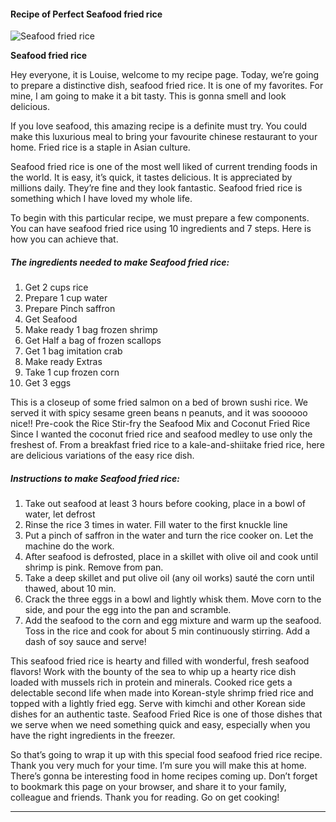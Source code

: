             

#### Recipe of Perfect Seafood fried rice

![Seafood fried rice](https://img-global.cpcdn.com/recipes/9ef7b3d534f08a40/751x532cq70/seafood-fried-rice-recipe-main-photo.jpg)

**Seafood fried rice**

Hey everyone, it is Louise, welcome to my recipe page. Today, we’re going to prepare a distinctive dish, seafood fried rice. It is one of my favorites. For mine, I am going to make it a bit tasty. This is gonna smell and look delicious.

If you love seafood, this amazing recipe is a definite must try. You could make this luxurious meal to bring your favourite chinese restaurant to your home. Fried rice is a staple in Asian culture.

Seafood fried rice is one of the most well liked of current trending foods in the world. It is easy, it’s quick, it tastes delicious. It is appreciated by millions daily. They’re fine and they look fantastic. Seafood fried rice is something which I have loved my whole life.

To begin with this particular recipe, we must prepare a few components. You can have seafood fried rice using 10 ingredients and 7 steps. Here is how you can achieve that.

##### The ingredients needed to make Seafood fried rice:

1.  Get 2 cups rice
2.  Prepare 1 cup water
3.  Prepare Pinch saffron
4.  Get Seafood
5.  Make ready 1 bag frozen shrimp
6.  Get Half a bag of frozen scallops
7.  Get 1 bag imitation crab
8.  Make ready Extras
9.  Take 1 cup frozen corn
10.  Get 3 eggs

This is a closeup of some fried salmon on a bed of brown sushi rice. We served it with spicy sesame green beans n peanuts, and it was soooooo nice!! Pre-cook the Rice Stir-fry the Seafood Mix and Coconut Fried Rice Since I wanted the coconut fried rice and seafood medley to use only the freshest of. From a breakfast fried rice to a kale-and-shiitake fried rice, here are delicious variations of the easy rice dish.

##### Instructions to make Seafood fried rice:

1.  Take out seafood at least 3 hours before cooking, place in a bowl of water, let defrost
2.  Rinse the rice 3 times in water. Fill water to the first knuckle line
3.  Put a pinch of saffron in the water and turn the rice cooker on. Let the machine do the work.
4.  After seafood is defrosted, place in a skillet with olive oil and cook until shrimp is pink. Remove from pan.
5.  Take a deep skillet and put olive oil (any oil works) sauté the corn until thawed, about 10 min.
6.  Crack the three eggs in a bowl and lightly whisk them. Move corn to the side, and pour the egg into the pan and scramble.
7.  Add the seafood to the corn and egg mixture and warm up the seafood. Toss in the rice and cook for about 5 min continuously stirring. Add a dash of soy sauce and serve!

This seafood fried rice is hearty and filled with wonderful, fresh seafood flavors! Work with the bounty of the sea to whip up a hearty rice dish loaded with mussels rich in protein and minerals. Cooked rice gets a delectable second life when made into Korean-style shrimp fried rice and topped with a lightly fried egg. Serve with kimchi and other Korean side dishes for an authentic taste. Seafood Fried Rice is one of those dishes that we serve when we need something quick and easy, especially when you have the right ingredients in the freezer.

So that’s going to wrap it up with this special food seafood fried rice recipe. Thank you very much for your time. I’m sure you will make this at home. There’s gonna be interesting food in home recipes coming up. Don’t forget to bookmark this page on your browser, and share it to your family, colleague and friends. Thank you for reading. Go on get cooking!

* * *
